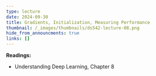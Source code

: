 ```yaml
---
type: lecture
date: 2024-09-30
title: Gradients, Initialization, Measuring Performance
thumbnail: /_images/thumbnails/ds542-lecture-08.png
hide_from_announcments: true
links: []
---
```

**Readings:**
- Understanding Deep Learning, Chapter 8

